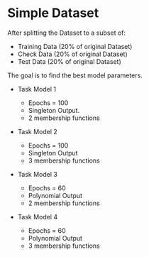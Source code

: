# Simple Dataset #
After splitting the Dataset to a subset of:
* Training Data (20% of original Dataset)
* Check Data (20% of original Dataset)
* Test Data (20% of original Dataset)

The goal is to find the best model parameters.

* Task Model 1
    * Epochs = 100 
    * Singleton Output.
    * 2 membership functions

* Task Model 2 
    * Epochs = 100 
    * Singleton Output
    * 3 membership functions

* Task Model 3 
    * Epochs = 60 
    * Polynomial Output
    * 2 membership functions

* Task Model 4 
    * Epochs = 60 
    * Polynomial Output
    * 3 membership functions

